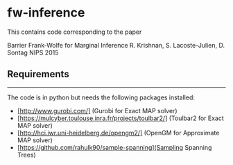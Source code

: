 # fw-inference
This contains code corresponding to the paper

Barrier Frank-Wolfe for Marginal Inference
R. Krishnan, S. Lacoste-Julien, D. Sontag
NIPS 2015

## Requirements
-------------------------
The code is in python but needs the following packages installed:
* [http://www.gurobi.com/] (Gurobi for Exact MAP solver)
* [https://mulcyber.toulouse.inra.fr/projects/toulbar2/]  (Toulbar2 for Exact MAP solver)
* [http://hci.iwr.uni-heidelberg.de/opengm2/] (OpenGM for Approximate MAP solver)
* [https://github.com/rahulk90/sample-spanning](Sampling Spanning Trees)
